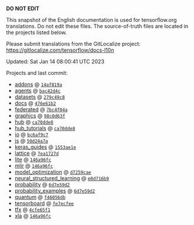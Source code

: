 __DO NOT EDIT__

This snapshot of the English documentation is used for tensorflow.org
translations. Do not edit these files. The source-of-truth files are located in
the projects listed below.

Please submit translations from the GitLocalize project: https://gitlocalize.com/tensorflow/docs-l10n

Updated: Sat Jan 14 08:00:41 UTC 2023

Projects and last commit:

- [addons](https://github.com/tensorflow/addons/tree/master/docs) @ <a href='https://github.com/tensorflow/addons/commit/14af819a7dbbb857c6a210dcaa38120d1c55e312'><code>14af819a</code></a>
- [agents](https://github.com/tensorflow/agents/tree/master/docs) @ <a href='https://github.com/tensorflow/agents/commit/bac42d4cd3f0086cd65b943e775eaecac4a8e6a8'><code>bac42d4c</code></a>
- [datasets](https://github.com/tensorflow/datasets/tree/master/docs) @ <a href='https://github.com/tensorflow/datasets/commit/279c49c8e7728e0a86872099f275f672d1616aa1'><code>279c49c8</code></a>
- [docs](https://github.com/tensorflow/docs/tree/master/site/en) @ <a href='https://github.com/tensorflow/docs/commit/476e61b24de218a85fbd71edffdd314c3c6a8b61'><code>476e61b2</code></a>
- [federated](https://github.com/tensorflow/federated/tree/main/docs) @ <a href='https://github.com/tensorflow/federated/commit/7bc4f04af33837dfd38a519bdb12184f802e717e'><code>7bc4f04a</code></a>
- [graphics](https://github.com/tensorflow/graphics/tree/master/tensorflow_graphics/g3doc) @ <a href='https://github.com/tensorflow/graphics/commit/98c0d63f1eb8b475070e0ae94f42386842862512'><code>98c0d63f</code></a>
- [hub](https://github.com/tensorflow/hub/tree/master/docs) @ <a href='https://github.com/tensorflow/hub/commit/ca70dde8bb164bec75d37dc23082b22656fe585c'><code>ca70dde8</code></a>
- [hub_tutorials](https://github.com/tensorflow/hub/tree/master/examples/colab) @ <a href='https://github.com/tensorflow/hub/commit/ca70dde8bb164bec75d37dc23082b22656fe585c'><code>ca70dde8</code></a>
- [io](https://github.com/tensorflow/io/tree/master/docs) @ <a href='https://github.com/tensorflow/io/commit/bc6af9c7c9486f734b75ccff8f5c5825100bb4c2'><code>bc6af9c7</code></a>
- [js](https://github.com/tensorflow/tfjs-website/tree/master/docs) @ <a href='https://github.com/tensorflow/tfjs-website/commit/50d24a7a373ccb309e87bd8119e7c6d1febd519f'><code>50d24a7a</code></a>
- [keras_guides](https://github.com/tensorflow/docs/tree/snapshot-keras/site/en/guide/keras) @ <a href='https://github.com/tensorflow/docs/commit/1553ae1e4a149be71703e2ee60173b3d1e0e8c00'><code>1553ae1e</code></a>
- [lattice](https://github.com/tensorflow/lattice/tree/master/docs) @ <a href='https://github.com/tensorflow/lattice/commit/7ea1727de1e0309eb324296bc445e0bf5c5c6d74'><code>7ea1727d</code></a>
- [lite](https://github.com/tensorflow/tensorflow/tree/master/tensorflow/lite/g3doc) @ <a href='https://github.com/tensorflow/tensorflow/commit/146a96fc217e1328d8e49d1051fda3f8b1db778b'><code>146a96fc</code></a>
- [mlir](https://github.com/tensorflow/tensorflow/tree/master/tensorflow/compiler/mlir/g3doc) @ <a href='https://github.com/tensorflow/tensorflow/commit/146a96fc217e1328d8e49d1051fda3f8b1db778b'><code>146a96fc</code></a>
- [model_optimization](https://github.com/tensorflow/model-optimization/tree/master/tensorflow_model_optimization/g3doc) @ <a href='https://github.com/tensorflow/model-optimization/commit/d7259cae513726b593597c0f823da3455d245d7b'><code>d7259cae</code></a>
- [neural_structured_learning](https://github.com/tensorflow/neural-structured-learning/tree/master/g3doc) @ <a href='https://github.com/tensorflow/neural-structured-learning/commit/e0d716b9941f63aed28735865004c2db48cb140f'><code>e0d716b9</code></a>
- [probability](https://github.com/tensorflow/probability/tree/main/tensorflow_probability/g3doc) @ <a href='https://github.com/tensorflow/probability/commit/6d7e59d2bdbe717a99034af6b9869f4488eb79e7'><code>6d7e59d2</code></a>
- [probability_examples](https://github.com/tensorflow/probability/tree/main/tensorflow_probability/examples/jupyter_notebooks) @ <a href='https://github.com/tensorflow/probability/commit/6d7e59d2bdbe717a99034af6b9869f4488eb79e7'><code>6d7e59d2</code></a>
- [quantum](https://github.com/tensorflow/quantum/tree/master/docs) @ <a href='https://github.com/tensorflow/quantum/commit/f46056db49619faa17b417eca899f588fffe4631'><code>f46056db</code></a>
- [tensorboard](https://github.com/tensorflow/tensorboard/tree/master/docs) @ <a href='https://github.com/tensorflow/tensorboard/commit/fe7ecfee066410536fb2d9d909c49a3c6034ea00'><code>fe7ecfee</code></a>
- [tfx](https://github.com/tensorflow/tfx/tree/master/docs) @ <a href='https://github.com/tensorflow/tfx/commit/4cfe65f15027c71fa4d92f38ca15b55374a585b4'><code>4cfe65f1</code></a>
- [xla](https://github.com/tensorflow/tensorflow/tree/master/tensorflow/compiler/xla/g3doc) @ <a href='https://github.com/tensorflow/tensorflow/commit/146a96fc217e1328d8e49d1051fda3f8b1db778b'><code>146a96fc</code></a>


